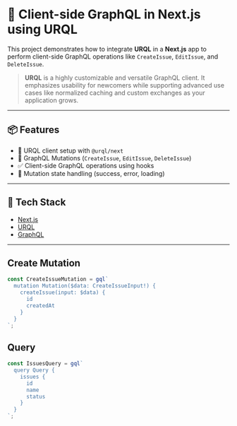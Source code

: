 # 🚀 Client-side GraphQL in Next.js using URQL

This project demonstrates how to integrate **URQL** in a **Next.js** app to perform client-side GraphQL operations like `CreateIssue`, `EditIssue`, and `DeleteIssue`.

> **URQL** is a highly customizable and versatile GraphQL client. It emphasizes usability for newcomers while supporting advanced use cases like normalized caching and custom exchanges as your application grows.

---

## 📦 Features

- 🔧 URQL client setup with `@urql/next`
- 🚀 GraphQL Mutations (`CreateIssue`, `EditIssue`, `DeleteIssue`)
- ✅ Client-side GraphQL operations using hooks
- 🔄 Mutation state handling (success, error, loading)

---

## 🧱 Tech Stack

- [Next.js](https://nextjs.org/)
- [URQL](https://formidable.com/open-source/urql/)
- [GraphQL](https://graphql.org/)

---

## Create Mutation

```javascript
const CreateIssueMutation = gql`
  mutation Mutation($data: CreateIssueInput!) {
    createIssue(input: $data) {
      id
      createdAt
    }
  }
`;
```

## Query

```javascript
const IssuesQuery = gql`
  query Query {
    issues {
      id
      name
      status
    }
  }
`;
```
